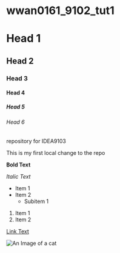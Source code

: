 # wwan0161_9102_tut1
# Head 1
## Head 2
### Head 3
#### Head 4
##### Head 5
###### Head 6
repository for IDEA9103

This is my first local change to the repo


**Bold Text**

*Italic Text*

- Item 1
- Item 2
    - Subitem 1

1. Item 1
2. Item 2

[Link Text](https://github.com/weiy1w/wwan0161_9102_tut1)

![An Image of a cat](https://placekitten.com/200/300)

